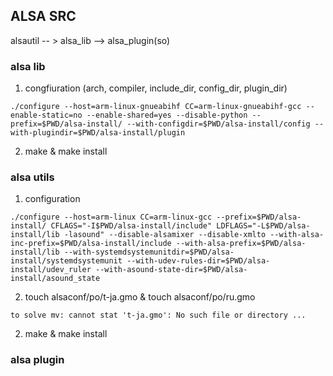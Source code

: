 ## ALSA SRC
alsautil -- > alsa_lib --> alsa_plugin(so)
### alsa lib
1. congfiuration (arch, compiler, include_dir, config_dir, plugin_dir)
```
./configure --host=arm-linux-gnueabihf CC=arm-linux-gnueabihf-gcc --enable-static=no --enable-shared=yes --disable-python --prefix=$PWD/alsa-install/ --with-configdir=$PWD/alsa-install/config --with-plugindir=$PWD/alsa-install/plugin
```
2. make & make install

### alsa utils
1. configuration
```
./configure --host=arm-linux CC=arm-linux-gcc --prefix=$PWD/alsa-install/ CFLAGS="-I$PWD/alsa-install/include" LDFLAGS="-L$PWD/alsa-install/lib -lasound" --disable-alsamixer --disable-xmlto --with-alsa-inc-prefix=$PWD/alsa-install/include --with-alsa-prefix=$PWD/alsa-install/lib --with-systemdsystemunitdir=$PWD/alsa-install/systemdsystemunit --with-udev-rules-dir=$PWD/alsa-install/udev_ruler --with-asound-state-dir=$PWD/alsa-install/asound_state
```
2. touch alsaconf/po/t-ja.gmo & touch alsaconf/po/ru.gmo
```
to solve mv: cannot stat 't-ja.gmo': No such file or directory ...
```
2. make & make install

### alsa plugin
